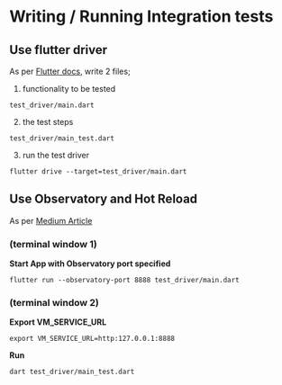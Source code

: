 # Writing / Running Integration tests

## Use flutter driver

  As per [Flutter docs](https://flutter.io/docs/testing#integration-testing), write 2 files;

  1. functionality to be tested

    test_driver/main.dart

  2. the test steps
  
    test_driver/main_test.dart

  3. run the test driver

    flutter drive --target=test_driver/main.dart

## Use Observatory and Hot Reload

  As per [Medium Article](https://medium.com/flutter-community/hot-reload-for-flutter-integration-tests-e0478b63bd54)

### (terminal window 1)

  **Start App with Observatory port specified**
  
    flutter run --observatory-port 8888 test_driver/main.dart

### (terminal window 2)

  **Export VM_SERVICE_URL**

    export VM_SERVICE_URL=http:127.0.0.1:8888

  **Run**
  
    dart test_driver/main_test.dart